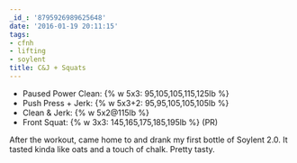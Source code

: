 ```yaml
---
_id_: '8795926989625648'
date: '2016-01-19 20:11:15'
tags:
- cfnh
- lifting
- soylent
title: C&J + Squats
---
```


- Paused Power Clean: {% w 5x3: 95,105,105,115,125lb %}
- Push Press + Jerk: {% w 5x3+2: 95,95,105,105,105lb %}
- Clean & Jerk: {% w 5x2@115lb %}
- Front Squat: {% w 3x3: 145,165,175,185,195lb %} (PR)

After the workout, came home to and drank my first bottle of Soylent 2.0. It tasted kinda like oats and a touch of chalk. Pretty tasty.
